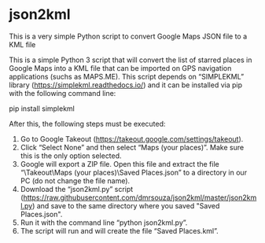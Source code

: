 # json2kml
This is a very simple Python script to convert Google Maps JSON file to a KML file

This is a simple Python 3 script that will convert the list of starred places in Google Maps into a KML file that can be imported on GPS navigation applications (suchs as MAPS.ME).
This script depends on “SIMPLEKML” library (https://simplekml.readthedocs.io/) and it can be installed via pip with the following command line:

pip install simplekml

After this, the following steps must be executed:

1.	Go to Google Takeout (https://takeout.google.com/settings/takeout). 
2.	Click “Select None” and then select “Maps (your places)”. Make sure this is the only option selected.
3.	Google will export a ZIP file. Open this file and extract the file “\Takeout\Maps (your places)\Saved Places.json” to a directory in our PC (do not change the file name).
4.	Download the “json2kml.py” script (https://raw.githubusercontent.com/dmrsouza/json2kml/master/json2kml.py) and save to the same directory where you saved "Saved Places.json".
5.	Run it with the command line “python json2kml.py”.
6.	The script will run and will create the file “Saved Places.kml”.
